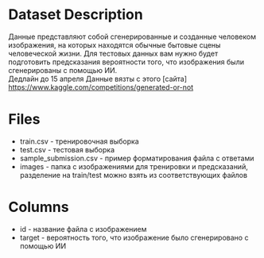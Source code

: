 # Dataset Description
Данные представляют собой сгенерированные и созданные человеком изображения, на которых находятся обычные бытовые сцены человеческой жизни. Для тестовых данных вам нужно будет подготовить предсказания вероятности того, что изображения были сгенерированы с помощью ИИ.  
Дедлайн до 15 апреля
Данные вязты с этого [сайта]
https://www.kaggle.com/competitions/generated-or-not
# Files
- train.csv - тренировочная выборка
- test.csv - тестовая выборка
- sample_submission.csv - пример форматирования файла с ответами
- images - папка с изображениями для тренировки и предсказаний, разделение на train/test можно взять из соответствующих файлов
# Columns
- id - название файла с изображением
- target - вероятность того, что изображение было сгенерировано с помощью ИИ
